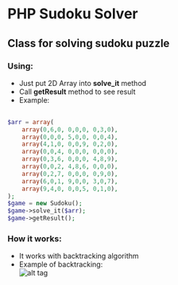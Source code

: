 # PHP Sudoku Solver
## Class for solving sudoku puzzle

### Using:
* Just put 2D Array into **solve_it** method
* Call **getResult** method to see result
* Example:
```php
 
$arr = array(
    array(0,6,0, 0,0,0, 0,3,0),
    array(0,0,0, 5,0,0, 0,0,4),
    array(4,1,0, 0,0,9, 0,2,0),
    array(0,0,4, 0,0,0, 0,0,0),
    array(0,3,6, 0,0,0, 4,8,9),
    array(0,0,2, 4,8,6, 0,0,0),
    array(0,2,7, 0,0,0, 0,9,0),
    array(6,0,1, 9,0,0, 3,0,7),
    array(9,4,0, 0,0,5, 0,1,0),
);
$game = new Sudoku();
$game->solve_it($arr);
$game->getResult();
```
### How it works:
* It works with backtracking algorithm
* Example of backtracking:<br>
![alt tag](https://raw.githubusercontent.com/kirilkirkov/Sudoku-Solver/master/backtracking_mech.gif)
